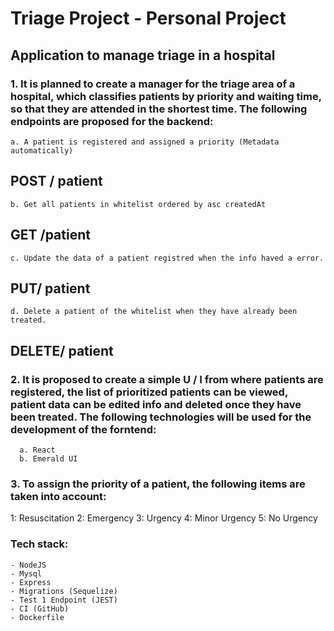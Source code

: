 # Triage Project - Personal Project 
## Application to manage triage in a hospital

### 1. It is planned to create a manager for the triage area of a hospital, which classifies patients by priority and waiting time, so that they are attended in the shortest time. The following endpoints are proposed for the backend: 
    a. A patient is registered and assigned a priority (Metadata automatically) 
##     POST / patient
    b. Get all patients in whitelist ordered by asc createdAt 
##     GET /patient 
    c. Update the data of a patient registred when the info haved a error.
##     PUT/ patient
    d. Delete a patient of the whitelist when they have already been treated.
##     DELETE/ patient

### 2. It is proposed to create a simple U / I from where patients are registered, the list of prioritized patients can be viewed, patient data can be edited info and deleted once they have been treated. The following technologies will be used for the development of the forntend:
      a. React
      b. Emerald UI

### 3.  To assign the priority of a patient, the following items are taken into account:
   1: Resuscitation
   2: Emergency
   3: Urgency
   4: Minor Urgency
   5: No Urgency

### Tech stack: 
    - NodeJS 
    - Mysql 
    - Express
    - Migrations (Sequelize)
    - Test 1 Endpoint (JEST)
    - CI (GitHub)
    - Dockerfile
